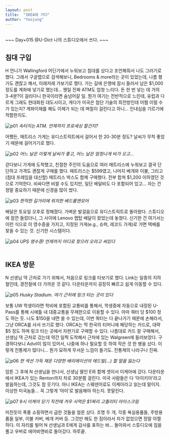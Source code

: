 ```yaml
---
layout: post
title:  "IKEA에 가다"
author: "Yoojung"
---
```

<br>
~~~
Day+015 @U-Dict 나의 스튜디오에서 쓰다.
~~~
<br>

## 침대 구입
H 언니가 Wallingford 어딘가에서 누워보고 침대를 샀다고 조언해줘서 나도 그러기로 했다. 그래서 구글맵으로 검색해보니, Bedrooms & more라는 곳이 있었는데, 나름 평가도 괜찮고 해서, 이래저래 가보기로 했다. 
가는 길에 은행에 잠시 들러서 남은 $1,000 정도를 계좌에 넣기로 했는데… 웬일 진짜 ATM도 엄청 느리다. 돈 한 번 넣는 데 거의 3-4분?이 걸리다니 한국이라면 숨넘어갈 일. 뭔가 여기는 전반적으로 느린데, 유럽과 다르게 그래도 현대화된 대도시이고, 게다가 미국은 첨단 기술의 최전방인데 어쩜 이럴 수가 있는지? 계좌이체를 해도 이체가 되는 데 며칠이 걸린다고 하니... 인내심을 기르기에 적합한지도. 

![p01]({{site.url}}/assets/2018-03-01-p01.JPG)
_속터지는 ATM. 언제까지 프로세싱 할건지?_
<br>

어쨌든, 매트리스 가게는 유디스트릭트에서 걸어서 한 20-30분 정도? 날씨가 무척 좋았기 때문에 걸어가기로 했다. 

![p02]({{site.url}}/assets/2018-03-01-p02.JPG)
_어느 날은 이렇게 날씨가 좋고, 어느 날은 엄청나게 비가 오고..._
<br>

걷다보니 가게에 도착했고, 친절한 주인의 도움으로 여러 매트리스에 누워보고 결국 단단하고 가격도 괜찮게 구매를 했다. 매트리스는 $599였고, 나머지 베개와 이불, 그리고 (침대 프레임을 대신할) 매트리스 박스도 함께 구매했다. 전부 합쳐 $1,200 이하였던 것으로 기억한다. 비싸다면 비쌀 수도 있지만, 일단 배달비도 다 포함되어 있고... 자는 건 정말 중요하기 때문에 신경을 많이 썼다. 

![p03]({{site.url}}/assets/2018-03-01-p03.JPG)
_한적한 길거리에 위치한 베드룸앤모어_
<br>

배달은 토요일 오후로 정해졌다. 가벼운 발걸음으로 유디스트릭트로 돌아왔다. 스튜디오에 잠깐 들렀더니, 그 사이에 Lenovo 랩탑 배달이 왔었는데 놓쳤다. 신기한 건 여기서는 이런 식으로 이 영수증을 가지고, 지정된 가게(e.g., 슈퍼, 레코드 가게)로 가면 택배를 찾을 수 있는 것. 신기한 시스템이다. 

![p04]({{site.url}}/assets/2018-03-01-p04.JPG)
_UPS 영수증! 언제까지 어디로 찾으러 오라고 써있다_
<br>
<br>

## IKEA 방문
N 선생님 댁 근처로 가기 위해서, 처음으로 링크를 타보기로 했다. Link는 일종의 지하철인데, 경전철에 더 가까운 것 같다. 다운타운까지 굉장히 빠르고 쉽게 이동할 수 있다. 

![p05]({{site.url}}/assets/2018-03-01-p05.JPG)
_Husky Stadium. 여기 근처에 링크 타는 곳이 있다_
<br>

보통 UW 학생이라면 학비에 포함된 교통비를 통해서, 학생증에 자동으로 내장된 U-Pass를 통해 시애틀 내 대중교통을 무제한으로 이용할 수 있다. 아마 쿼터 당 $100 정도 하는 듯. 나도 $150을 내면 쓸 수 있는데, 이번 쿼터는 다 끝나가기 때문에 손해라서, 그냥 ORCA를 사서 쓰기로 했다. ORCA는 딱 한국의 티머니에 해당하는 카드로, 대략 $5 정도 하며 링크 타는 곳에서 자판기로 구매할 수 있다. 
나름대로 카드 잘 구매해서, 선생님 댁 근처로 갔는데 약간 일찍 도착해서 근처에 있는 Walgreen에 들러보았다. 구경하다보니 Advil이 많이 있어서, 나중에 하나 필요할 듯 하여 작은 것 한 병을 샀다. 이렇게 진통제가 많다니... 뭔가 묘하게 무서운 느낌이 들기도. 진통제의 나라구나 진짜.

![p06]({{site.url}}/assets/2018-03-01-p06.JPG)
_한 섹션 가득 채운 다양한 배리에이션의 에드빌(...) 할 말을 잃는다_
<br>

암튼 그 후에 N 선생님을 만나서, 선생님 딸인 E와 함께 셋이서 이케아에 갔다. 다운타운에서 IKEA가 있는 Renton까지 차로 30분쯤 걸린다. 미국 사람들은 다 ‘아이키아’라고 발음하는데, 그것도 참 웃기다. 아니 IKEA는 스웨덴어로도 이케아라고 읽는데 말이지. 이상한 미국놈들... 꼭 그렇게 ‘아이’로 발음해야 하는지. 못말린다.

![p07]({{site.url}}/assets/2018-03-01-p07.JPG)
_9시 이케아 닫기 직전에 겨우 사먹은 $1짜리 고퀄리티 아이스크림_
<br>

미친듯이 폭풍 쇼핑하면서 급한 것들을 얼른 샀다. 조명 두 개, 각종 욕실용품들, 주방용품들 일부, 이불 커버, 베개 커버 등. 그것만 해도 한 짐이라서 차가 없었으면 정말 아찔하다. 이 자리를 빌어 N 선생님과 E에게 감사를 표하는 바... 돌아와서 스튜디오에 짐을 풀고 우버로 에어비앤비로 돌아갔다. 하루끝.





